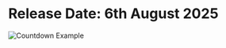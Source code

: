 # Release Date: 6th August 2025

![Countdown Example](https://github.com/suzuki-0000/CountdownLabel/raw/master/Screenshots/example01.gif)
